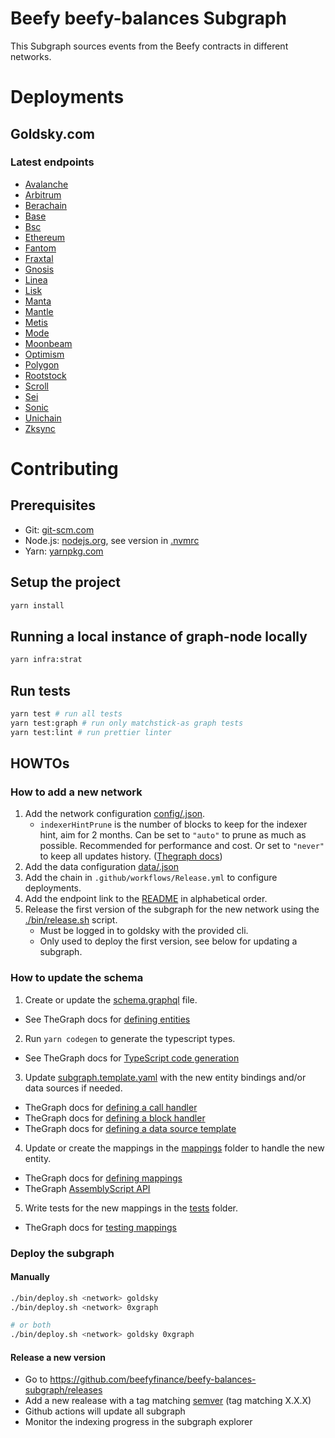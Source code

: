 # Beefy beefy-balances Subgraph

This Subgraph sources events from the Beefy contracts in different networks.

# Deployments

## Goldsky.com

### Latest endpoints

- [Avalanche](https://api.goldsky.com/api/public/project_clu2walwem1qm01w40v3yhw1f/subgraphs/beefy-balances-avax/latest/gn)
- [Arbitrum](https://api.goldsky.com/api/public/project_clu2walwem1qm01w40v3yhw1f/subgraphs/beefy-balances-arbitrum/latest/gn)
- [Berachain](https://api.goldsky.com/api/public/project_clu2walwem1qm01w40v3yhw1f/subgraphs/beefy-balances-berachain/latest/gn)
- [Base](https://api.goldsky.com/api/public/project_clu2walwem1qm01w40v3yhw1f/subgraphs/beefy-balances-base/latest/gn)
- [Bsc](https://api.goldsky.com/api/public/project_clu2walwem1qm01w40v3yhw1f/subgraphs/beefy-balances-bsc/latest/gn)
- [Ethereum](https://api.goldsky.com/api/public/project_clu2walwem1qm01w40v3yhw1f/subgraphs/beefy-balances-ethereum/latest/gn)
- [Fantom](https://api.goldsky.com/api/public/project_clu2walwem1qm01w40v3yhw1f/subgraphs/beefy-balances-fantom/latest/gn)
- [Fraxtal](https://api.goldsky.com/api/public/project_clu2walwem1qm01w40v3yhw1f/subgraphs/beefy-balances-fraxtal/latest/gn)
- [Gnosis](https://api.goldsky.com/api/public/project_clu2walwem1qm01w40v3yhw1f/subgraphs/beefy-balances-gnosis/latest/gn)
- [Linea](https://api.goldsky.com/api/public/project_clu2walwem1qm01w40v3yhw1f/subgraphs/beefy-balances-linea/latest/gn)
- [Lisk](https://api.goldsky.com/api/public/project_clu2walwem1qm01w40v3yhw1f/subgraphs/beefy-balances-lisk/latest/gn)
- [Manta](https://api.goldsky.com/api/public/project_clu2walwem1qm01w40v3yhw1f/subgraphs/beefy-balances-manta/latest/gn)
- [Mantle](https://api.goldsky.com/api/public/project_clu2walwem1qm01w40v3yhw1f/subgraphs/beefy-balances-mantle/latest/gn)
- [Metis](https://api.goldsky.com/api/public/project_clu2walwem1qm01w40v3yhw1f/subgraphs/beefy-balances-metis/latest/gn)
- [Mode](https://api.goldsky.com/api/public/project_clu2walwem1qm01w40v3yhw1f/subgraphs/beefy-balances-mode/latest/gn)
- [Moonbeam](https://api.goldsky.com/api/public/project_clu2walwem1qm01w40v3yhw1f/subgraphs/beefy-balances-moonbeam/latest/gn)
- [Optimism](https://api.goldsky.com/api/public/project_clu2walwem1qm01w40v3yhw1f/subgraphs/beefy-balances-optimism/latest/gn)
- [Polygon](https://api.goldsky.com/api/public/project_clu2walwem1qm01w40v3yhw1f/subgraphs/beefy-balances-polygon/latest/gn)
- [Rootstock](https://api.goldsky.com/api/public/project_clu2walwem1qm01w40v3yhw1f/subgraphs/beefy-balances-rootstock/latest/gn)
- [Scroll](https://api.goldsky.com/api/public/project_clu2walwem1qm01w40v3yhw1f/subgraphs/beefy-balances-scroll/latest/gn)
- [Sei](https://api.goldsky.com/api/public/project_clu2walwem1qm01w40v3yhw1f/subgraphs/beefy-balances-sei/latest/gn)
- [Sonic](https://api.goldsky.com/api/public/project_clu2walwem1qm01w40v3yhw1f/subgraphs/beefy-balances-sonic/latest/gn)
- [Unichain](https://api.goldsky.com/api/public/project_clu2walwem1qm01w40v3yhw1f/subgraphs/beefy-balances-unichain/latest/gn)
- [Zksync](https://api.goldsky.com/api/public/project_clu2walwem1qm01w40v3yhw1f/subgraphs/beefy-balances-zksync/latest/gn)

# Contributing

## Prerequisites

- Git: [git-scm.com](https://git-scm.com)
- Node.js: [nodejs.org](https://nodejs.org), see version in [.nvmrc](.nvmrc)
- Yarn: [yarnpkg.com](https://yarnpkg.com)

## Setup the project

```bash
yarn install
```

## Running a local instance of graph-node locally

```bash
yarn infra:strat
```

## Run tests

```bash
yarn test # run all tests
yarn test:graph # run only matchstick-as graph tests
yarn test:lint # run prettier linter
```

## HOWTOs

### How to add a new network

1. Add the network configuration [config/<network>.json](config/).
   - `indexerHintPrune` is the number of blocks to keep for the indexer hint, aim for 2 months. Can be set to `"auto"` to prune as much as possible. Recommended for performance and cost. Or set to `"never"` to keep all updates history. ([Thegraph docs](https://thegraph.com/docs/en/cookbook/pruning/#how-to-prune-a-subgraph-with-indexerhints))
2. Add the data configuration [data/<network>.json](data/)
3. Add the chain in `.github/workflows/Release.yml` to configure deployments.
4. Add the endpoint link to the [README](README.md) in alphabetical order.
5. Release the first version of the subgraph for the new network using the [./bin/release.sh](./bin/release.sh) script.
   - Must be logged in to goldsky with the provided cli.
   - Only used to deploy the first version, see below for updating a subgraph.

### How to update the schema

1. Create or update the [schema.graphql](schema.graphql) file.

- See TheGraph docs for [defining entities](https://thegraph.com/docs/en/developing/creating-a-subgraph/#defining-entities)

2. Run `yarn codegen` to generate the typescript types.

- See TheGraph docs for [TypeScript code generation](https://thegraph.com/docs/en/developing/creating-a-subgraph/#code-generation)

3. Update [subgraph.template.yaml](subgraph.template.yaml) with the new entity bindings and/or data sources if needed.

- TheGraph docs for [defining a call handler](https://thegraph.com/docs/en/developing/creating-a-subgraph/#defining-a-call-handler)
- TheGraph docs for [defining a block handler](https://thegraph.com/docs/en/developing/creating-a-subgraph/#block-handlers)
- TheGraph docs for [defining a data source template](https://thegraph.com/docs/en/developing/creating-a-subgraph/#data-source-templates)

4. Update or create the mappings in the [mappings](src/mappings) folder to handle the new entity.

- TheGraph docs for [defining mappings](https://thegraph.com/docs/en/developing/creating-a-subgraph/#mapping-function)
- TheGraph [AssemblyScript API](https://thegraph.com/docs/en/developing/graph-ts/api/)

5. Write tests for the new mappings in the [tests](tests/) folder.

- TheGraph docs for [testing mappings](https://thegraph.com/docs/en/developing/unit-testing-framework/)

### Deploy the subgraph

#### Manually

```bash
./bin/deploy.sh <network> goldsky
./bin/deploy.sh <network> 0xgraph

# or both
./bin/deploy.sh <network> goldsky 0xgraph
```

#### Release a new version

- Go to https://github.com/beefyfinance/beefy-balances-subgraph/releases
- Add a new realease with a tag matching [semver](https://semver.org/) (tag matching X.X.X)
- Github actions will update all subgraph
- Monitor the indexing progress in the subgraph explorer
